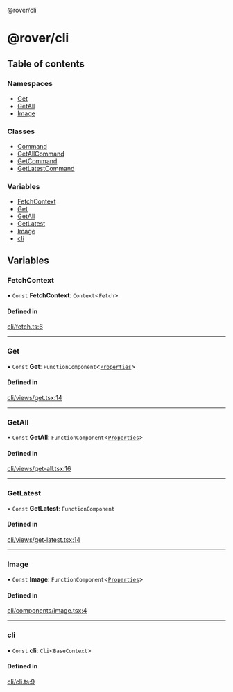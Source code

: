 @rover/cli

# @rover/cli

## Table of contents

### Namespaces

- [Get](modules/Get.md)
- [GetAll](modules/GetAll.md)
- [Image](modules/Image.md)

### Classes

- [Command](classes/Command.md)
- [GetAllCommand](classes/GetAllCommand.md)
- [GetCommand](classes/GetCommand.md)
- [GetLatestCommand](classes/GetLatestCommand.md)

### Variables

- [FetchContext](README.md#fetchcontext)
- [Get](README.md#get)
- [GetAll](README.md#getall)
- [GetLatest](README.md#getlatest)
- [Image](README.md#image)
- [cli](README.md#cli)

## Variables

### FetchContext

• `Const` **FetchContext**: `Context`<`Fetch`\>

#### Defined in

[cli/fetch.ts:6](https://github.com/kasperisager/rover/blob/c3f6b21/cli/fetch.ts#L6)

---

### Get

• `Const` **Get**: `FunctionComponent`<[`Properties`](interfaces/Get.Properties.md)\>

#### Defined in

[cli/views/get.tsx:14](https://github.com/kasperisager/rover/blob/c3f6b21/cli/views/get.tsx#L14)

---

### GetAll

• `Const` **GetAll**: `FunctionComponent`<[`Properties`](interfaces/GetAll.Properties.md)\>

#### Defined in

[cli/views/get-all.tsx:16](https://github.com/kasperisager/rover/blob/c3f6b21/cli/views/get-all.tsx#L16)

---

### GetLatest

• `Const` **GetLatest**: `FunctionComponent`

#### Defined in

[cli/views/get-latest.tsx:14](https://github.com/kasperisager/rover/blob/c3f6b21/cli/views/get-latest.tsx#L14)

---

### Image

• `Const` **Image**: `FunctionComponent`<[`Properties`](interfaces/Image.Properties.md)\>

#### Defined in

[cli/components/image.tsx:4](https://github.com/kasperisager/rover/blob/c3f6b21/cli/components/image.tsx#L4)

---

### cli

• `Const` **cli**: `Cli`<`BaseContext`\>

#### Defined in

[cli/cli.ts:9](https://github.com/kasperisager/rover/blob/c3f6b21/cli/cli.ts#L9)
